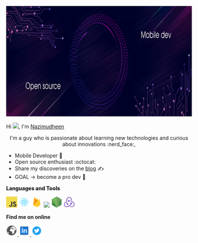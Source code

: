 
<img src="https://github.com/NAZIMUDHEEN267/NAZIMUDHEEN267/blob/main/github.jpg" height="300" width="100%"/>

Hi <img src="https://raw.githubusercontent.com/MartinHeinz/MartinHeinz/master/wave.gif" width="30px">, I'm [Nazimudheen](https://nazimudheenti-portfolio.netlify.app)


<p align="center">I'm a guy who is passionate about learning new technologies and curious about innovations :nerd_face:,</p>

- Mobile Developer :iphone:
- Open source enthusiast :octocat:
- Share my discoveries on the [blog](https://dev.to/nazimudheen_ti) :writing_hand:
- GOAL -> become a pro dev :muscle:

<p style="font-weight: 800; margin: 40 0;">Languages and Tools</p>
<div>
  <img src="https://raw.githubusercontent.com/github/explore/80688e429a7d4ef2fca1e82350fe8e3517d3494d/topics/javascript/javascript.png" alt="portfolio.png" width="30" style="margin-right: 40;"/>
  <img src="https://raw.githubusercontent.com/github/explore/80688e429a7d4ef2fca1e82350fe8e3517d3494d/topics/react/react.png" width="30" style="margin-right: 40;"/>
   <img src="https://raw.githubusercontent.com/github/explore/80688e429a7d4ef2fca1e82350fe8e3517d3494d/topics/firebase/firebase.png" width="30" style="margin-right: 40;"/>
   <img src="https://user-images.githubusercontent.com/54095539/120929825-2fc46d00-c708-11eb-9009-f4610456de66.png" width="30" style="margin-right: 40;"/>
  <img src="https://raw.githubusercontent.com/github/explore/80688e429a7d4ef2fca1e82350fe8e3517d3494d/topics/nodejs/nodejs.png" width="30" style="margin-right: 140;"/>
  <img src="https://raw.githubusercontent.com/github/explore/80688e429a7d4ef2fca1e82350fe8e3517d3494d/topics/redux/redux.png" width="30" />
</div>


<p style="font-weight: bold; margin: 40 0;">Find me on online </p>
<a href="https://nazimudheenti-portfolio.netlify.app">
 <img src="https://github.com/NAZIMUDHEEN267/NAZIMUDHEEN267/blob/main/globe.png" alt="portfolio.png" width="30" />
</a>

<a href="https://www.linkedin.com/in/nazimudheen-ti-405a341b1/?originalSubdomain=in">
 <img src="https://github.com/NAZIMUDHEEN267/NAZIMUDHEEN267/blob/main/linkedin.png" alt="linkedin.png" width="30" />
</a>

<a href="https://twitter.com/nazimudheent">
 <img src="https://github.com/NAZIMUDHEEN267/NAZIMUDHEEN267/blob/main/twitter.png" alt="twitter.png" width="30" />
</a>
